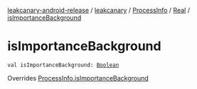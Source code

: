 [leakcanary-android-release](../../../index.md) / [leakcanary](../../index.md) / [ProcessInfo](../index.md) / [Real](index.md) / [isImportanceBackground](./is-importance-background.md)

# isImportanceBackground

`val isImportanceBackground: `[`Boolean`](https://kotlinlang.org/api/latest/jvm/stdlib/kotlin/-boolean/index.html)

Overrides [ProcessInfo.isImportanceBackground](../is-importance-background.md)

